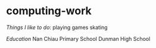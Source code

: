 # computing-work
*Things I like to do*:
playing games
skating

*Education*
Nan Chiau Primary School
Dunman High School

